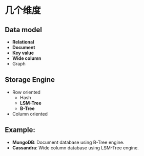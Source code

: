 # 几个维度

## Data model

* **Relational**
* **Document**
* **Key value**
* **Wide column**
* Graph

## Storage Engine

* Row oriented
  * Hash
  * **LSM-Tree**
  * **B-Tree**
* Column oriented

## Example:

* **MongoDB**: Document database using B-Tree engine.
* **Cassandra**: Wide column database using LSM-Tree engine.





